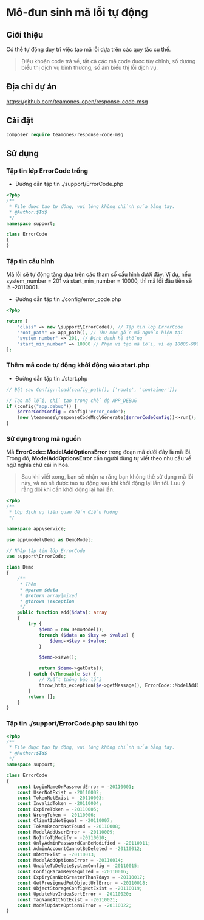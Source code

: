 # Mô-đun sinh mã lỗi tự động

## Giới thiệu

Có thể tự động duy trì việc tạo mã lỗi dựa trên các quy tắc cụ thể.

> Điều khoản code trả về, tất cả các mã code được tùy chỉnh, số dương biểu thị dịch vụ bình thường, số âm biểu thị lỗi dịch vụ.

## Địa chỉ dự án

https://github.com/teamones-open/response-code-msg

## Cài đặt

```php
composer require teamones/response-code-msg
```

## Sử dụng

### Tập tin lớp ErrorCode trống

- Đường dẫn tập tin ./support/ErrorCode.php

```php
<?php
/**
 * File được tạo tự động, vui lòng không chỉnh sửa bằng tay.
 * @Author:$Id$
 */
namespace support;

class ErrorCode
{
}
```

### Tập tin cấu hình

Mã lỗi sẽ tự động tăng dựa trên các tham số cấu hình dưới đây. Ví dụ, nếu system_number = 201 và start_min_number = 10000, thì mã lỗi đầu tiên sẽ là -20110001.

- Đường dẫn tập tin ./config/error_code.php

```php
<?php

return [
    "class" => new \support\ErrorCode(), // Tập tin lớp ErrorCode
    "root_path" => app_path(), // Thư mục gốc mã nguồn hiện tại
    "system_number" => 201, // Định danh hệ thống
    "start_min_number" => 10000 // Phạm vi tạo mã lỗi, ví dụ 10000-99999
];
```

### Thêm mã code tự động khởi động vào start.php

- Đường dẫn tập tin ./start.php

```php
// Đặt sau Config::load(config_path(), ['route', 'container']);

// Tạo mã lỗi, chỉ tạo trong chế độ APP_DEBUG
if (config("app.debug")) {
    $errorCodeConfig = config('error_code');
    (new \teamones\responseCodeMsg\Generate($errorCodeConfig))->run();
}
```

### Sử dụng trong mã nguồn

Mã **ErrorCode:: ModelAddOptionsError** trong đoạn mã dưới đây là mã lỗi. Trong đó, **ModelAddOptionsError** cần người dùng tự viết theo nhu cầu về ngữ nghĩa chữ cái in hoa.

> Sau khi viết xong, bạn sẽ nhận ra rằng bạn không thể sử dụng mã lỗi này, và nó sẽ được tạo tự động sau khi khởi động lại lần tới. Lưu ý rằng đôi khi cần khởi động lại hai lần.

```php
<?php
/**
 * Lớp dịch vụ liên quan đến điều hướng
 */

namespace app\service;

use app\model\Demo as DemoModel;

// Nhập tập tin lớp ErrorCode
use support\ErrorCode;

class Demo
{
    /**
     * Thêm
     * @param $data
     * @return array|mixed
     * @throws \exception
     */
    public function add($data): array
    {
        try {
            $demo = new DemoModel();
            foreach ($data as $key => $value) {
                $demo->$key = $value;
            }

            $demo->save();

            return $demo->getData();
        } catch (\Throwable $e) {
            // Xuất thông báo lỗi
            throw_http_exception($e->getMessage(), ErrorCode::ModelAddOptionsError);
        }
        return [];
    }
}
```

### Tập tin ./support/ErrorCode.php sau khi tạo

```php
<?php
/**
 * File được tạo tự động, vui lòng không chỉnh sửa bằng tay.
 * @Author:$Id$
 */
namespace support;

class ErrorCode
{
    const LoginNameOrPasswordError = -20110001;
    const UserNotExist = -20110002;
    const TokenNotExist = -20110003;
    const InvalidToken = -20110004;
    const ExpireToken = -20110005;
    const WrongToken = -20110006;
    const ClientIpNotEqual = -20110007;
    const TokenRecordNotFound = -20110008;
    const ModelAddUserError = -20110009;
    const NoInfoToModify = -20110010;
    const OnlyAdminPasswordCanBeModified = -20110011;
    const AdminAccountCannotBeDeleted = -20110012;
    const DbNotExist = -20110013;
    const ModelAddOptionsError = -20110014;
    const UnableToDeleteSystemConfig = -20110015;
    const ConfigParamKeyRequired = -20110016;
    const ExpiryCanNotGreaterThan7days = -20110017;
    const GetPresignedPutObjectUrlError = -20110018;
    const ObjectStorageConfigNotExist = -20110019;
    const UpdateNavIndexSortError = -20110020;
    const TagNameAttNotExist = -20110021;
    const ModelUpdateOptionsError = -20110022;
}
```
